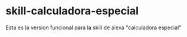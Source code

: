 # skill-calculadora-especial
Esta es la version funcional para la skill de alexa "calculadora especial"
